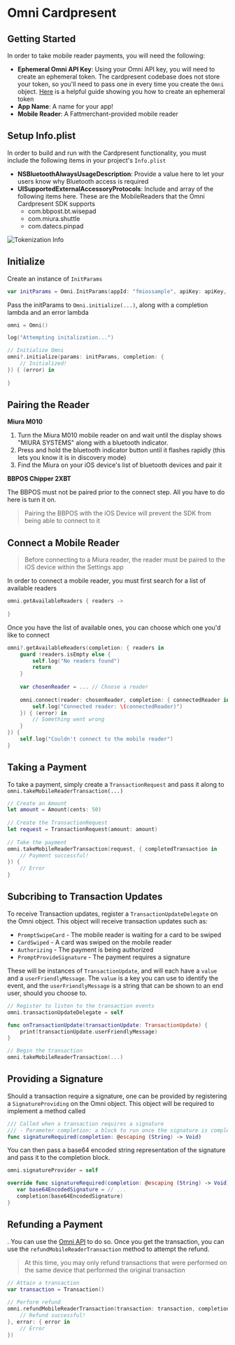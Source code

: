 # Omni Cardpresent



## <a name="getting-started">Getting Started</a>

In order to take mobile reader payments, you will need the following:

* **Ephemeral Omni API Key**: Using your Omni API key, you will need to create an ephemeral token. The cardpresent codebase does not store your token, so you'll need to pass one in every time you create the `Omni` object. [Here](https://fattmerchant.docs.apiary.io/#reference/0/authentication-tokens/generate-an-ephemeral-token) is a helpful guide showing you how to create an ephemeral token
* **App Name**: A name for your app!
* **Mobile Reader**: A Fattmerchant-provided mobile reader

## Setup Info.plist
In order to build and run with the Cardpresent functionality, you must include the following items in your project's `Info.plist`

* **NSBluetoothAlwaysUsageDescription**: Provide a value here to let your users know why Bluetooth access is required
* **UISupportedExternalAccessoryProtocols**: Include and array of the following items here. These are the MobileReaders that the Omni Cardpresent SDK supports
	* com.bbpost.bt.wisepad
	* com.miura.shuttle
	* com.datecs.pinpad

![Tokenization Info](https://raw.githubusercontent.com/fattmerchantorg/Fattmerchant-iOS-SDK/master/assets/images/cardpresent-info-plist.png)

## Initialize

Create an instance of `InitParams`

```swift
var initParams = Omni.InitParams(appId: "fmiossample", apiKey: apiKey, environment: Environment.DEV)
```

Pass the initParams to `Omni.initialize(...)`, along with a completion lambda and an error lambda

```swift
omni = Omni()

log("Attempting initalization...")

// Initialize Omni
omni?.initialize(params: initParams, completion: {
	// Initialized! 
}) { (error) in
	
}
```

## Pairing the Reader
**Miura M010**

1. Turn the Miura M010 mobile reader on and wait until the display shows "MIURA SYSTEMS" along with a bluetooth indicator.
2. Press and hold the bluetooth indicator button until it flashes rapidly (this lets you know it is in discovery mode)
3. Find the Miura on your iOS device's list of bluetooth devices and pair it

**BBPOS Chipper 2XBT**

The BBPOS must not be paired prior to the connect step. All you have to do here is turn it on. 

> Pairing the BBPOS with the iOS Device will prevent the SDK from being able to connect to it


## Connect a Mobile Reader
> Before connecting to a Miura reader, the reader must be paired to the iOS device within the Settings app


In order to connect a mobile reader, you must first search for a list of available readers

```swift
omni.getAvailableReaders { readers ->
	
}
```

Once you have the list of available ones, you can choose which one you'd like to connect

```swift
omni?.getAvailableReaders(completion: { readers in
	guard !readers.isEmpty else {
		self.log("No readers found")
		return
	}
	
	var chosenReader = ... // Choose a reader
	
	omni.connect(reader: chosenReader, completion: { connectedReader in
		self.log("Connected reader: \(connectedReader)")
	}) { (error) in
		// Something went wrong
	}	
}) { 
	self.log("Couldn't connect to the mobile reader")
}
```

## Taking a Payment
To take a payment, simply create a `TransactionRequest` and pass it along to `omni.takeMobileReaderTransaction(...)`

```swift
// Create an Amount
let amount = Amount(cents: 50)
    
// Create the TransactionRequest
let request = TransactionRequest(amount: amount)
    
// Take the payment
omni.takeMobileReaderTransaction(request, { completedTransaction in
    // Payment successful!
}) {
    // Error
}
```

## Subcribing to Transaction Updates
To receive Transaction updates, register a `TransactionUpdateDelegate` on the Omni object. This object will receive transaction updates such as:

- `PromptSwipeCard` - The mobile reader is waiting for a card to be swiped
- `CardSwiped` - A card was swiped on the mobile reader
- `Authorizing` - The payment is being authorized
- `PromptProvideSignature` - The payment requires a signature

These will be instances of `TransactionUpdate`, and will each have a `value` and a `userFriendlyMessage`. The `value` is a key you can use to identify the event, and the `userFriendlyMessage` is a string that can be shown to an end user, should you choose to.

```swift
// Register to listen to the transaction events
omni.transactionUpdateDelegate = self

func onTransactionUpdate(transactionUpdate: TransactionUpdate) {
	print(transactionUpdate.userFriendlyMessage)
}

// Begin the transaction
omni.takeMobileReaderTransaction(...) 
```

## Providing a Signature
Should a transaction require a signature, one can be provided by registering a `SignatureProviding` on the Omni object. This object will be required to implement a method called 

```swift
/// Called when a transaction requires a signature
/// - Parameter completion: a block to run once the signature is complete. This should be given the signature
func signatureRequired(completion: @escaping (String) -> Void)
```

You can then pass a base64 encoded string representation of the signature and pass it to the completion block.

```swift
omni.signatureProvider = self

override func signatureRequired(completion: @escaping (String) -> Void) {
   var base64EncodedSignature = // ...
   completion(base64EncodedSignature)
}

```


## Refunding a Payment
. You can use the [Omni API](https://fattmerchant.docs.apiary.io/#reference/0/transactions) to do so. 
Once you get the transaction, you can use the `refundMobileReaderTransaction` method to attempt the refund.

> At this time, you may only refund transactions that were performed on the same device that performed the original transaction 


```swift
// Attain a transaction
var transaction = Transaction()
    
// Perform refund
omni.refundMobileReaderTransaction(transaction: transaction, completion: { (refundedTransaction) in
	// Refund successful!
}, error: { error in
	// Error
})
```


